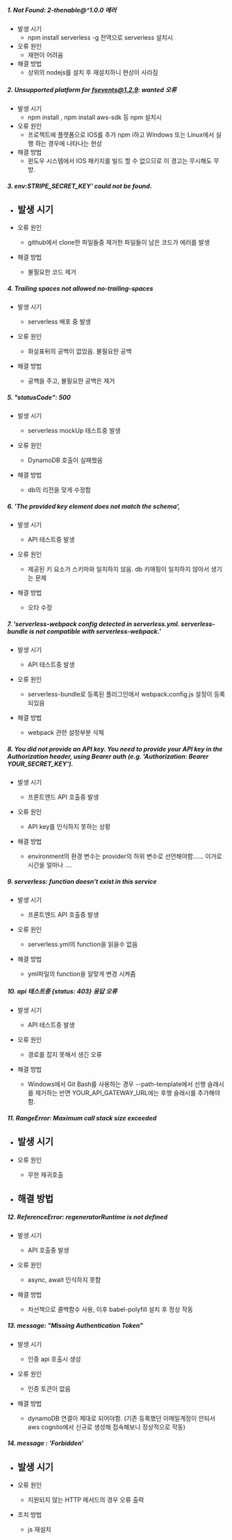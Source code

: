 ##### 1. Not Found: 2-thenable@^1.0.0 에러

- 발생 시기 
  - npm install serverless -g 전역으로 serverless 설치시 
- 오류 원인
  - 재현이 어려움
- 해결 방법
   - 상위의 nodejs를 설치 후 재설치하니 현상이 사라짐

##### 2. Unsupported platform for fsevents@1.2.9: wanted 오류

- 발생 시기
  - npm install , npm install aws-sdk 등 npm 설치시 
- 오류 원인
  - 프로젝트에 플랫폼으로 IOS를 추가 npm i하고 Windows 또는 Linux에서 실행 하는 경우에 나타나는 현상 
- 해결 방법
  - 윈도우 시스템에서 IOS 패키지를 빌드 할 수 없으므로 이 경고는 무시해도 무방.

##### 3.  env:STRIPE_SECRET_KEY' could not be found.

- 발생 시기
  - 

- 오류 원인
  - github에서 clone한 파일들중 제거한 파일들이 남은 코드가 에러를 발생
- 해결 방법
  - 불필요한 코드 제거

##### 4. Trailing spaces not allowed  no-trailing-spaces

- 발생 시기
  - serverless 배포 중 발생

- 오류 원인
  - 화살표뒤의 공백이 없었음. 불필요한 공백
- 해결 방법
  - 공백을 주고, 불필요한 공백은 제거
##### 5. "statusCode": 500

- 발생 시기
  - serverless mockUp 테스트중 발생

- 오류 원인
  - DynamoDB 호출이 실패했음
- 해결 방법 
  - db의 리전을 맞게 수정함

##### 6. 'The provided key element does not match the schema',

- 발생 시기
  - API 테스트중 발생

- 오류 원인
  - 제공된 키 요소가 스키마와 일치하지 않음. db 키매핑이 일치하지 않아서 생기는 문제
- 해결 방법
  - 오타 수정
##### 7. 'serverless-webpack config detected in serverless.yml. serverless-bundle is not compatible with serverless-webpack.'

- 발생 시기
  - API 테스트중 발생

- 오류 원인
  - serverless-bundle로 등록된 플러그인에서 webpack.config.js 설정이 등록되있음
- 해결 방법
  - webpack 관련 설정부분 삭제

##### 8. You did not provide an API key. You need to provide your API key in the Authorization header, using Bearer auth (e.g. 'Authorization: Bearer YOUR_SECRET_KEY'). 

- 발생 시기
  - 프론트엔드 API 호출중 발생

- 오류 원인
  - API key를 인식하지 못하는 상황
- 해결 방법
  - environment의 환경 변수는 provider의 하위 변수로 선언해야함...... 이거로 시간을 얼마나 ....
##### 9. serverless: function doesn't exist in this service

- 발생 시기
  - 프론트엔드 API 호출중 발생

- 오류 원인
  - serverless.yml의 function을 읽을수 없음
- 해결 방법
  - yml파일의 function을 알맞게 변경 시켜줌

##### 10. api 테스트중 {status: 403} 응답 오류

- 발생 시기
  - API 테스트중 발생

- 오류 원인
  - 경로를 잡지 못해서 생긴 오류
- 해결 방법
  - Windows에서 Git Bash를 사용하는 경우 --path-template에서 선행 슬래시를 제거하는 반면 YOUR_API_GATEWAY_URL에는 후행 슬래시를 추가해야함. 

##### 11. RangeError: Maximum call stack size exceeded

- 발생 시기
  - 

- 오류 원인 
  - 무한 재귀호출
- 해결 방법
  - 

##### 12. ReferenceError: regeneratorRuntime is not defined

- 발생 시기
  - API 호출중 발생

- 오류 원인
  - async, await 인식하지 못함
- 해결 방법
  - 차선책으로 콜백함수 사용, 이후 babel-polyfill 설치 후 정상 작동

##### 13. message: "Missing Authentication Token"

- 발생 시기
  - 인증 api 호출시 생성

- 오류 원인
  - 인증 토큰이 없음
- 해결 방법
  - dynamoDB 연결이 제대로 되어야함. (기존 등록했던 이메일계정이 안되서 aws cognito에서 신규로 생성해 접속해보니 정상적으로 작동)

##### 14. message : 'Forbidden'

- 발생 시기
  - 

- 오류 원인
  - 지원되지 않는 HTTP 메서드의 경우 오류 출력
- 조치 방법
  - js 재설치